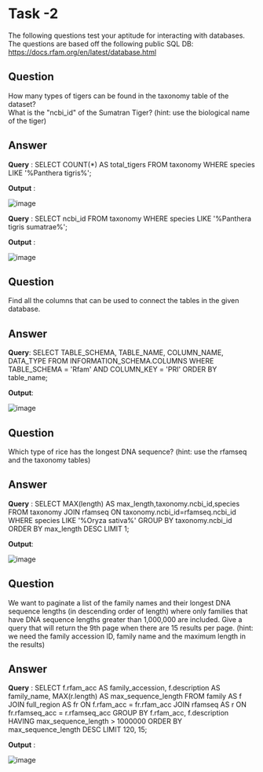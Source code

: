# Task -2
The following questions test your aptitude for interacting with databases. The questions are based off the following public SQL DB: https://docs.rfam.org/en/latest/database.html

## Question
 How many types of tigers can be found in the taxonomy table of the dataset?  
 What is the "ncbi_id" of the Sumatran Tiger? (hint: use the biological name of the tiger)

## Answer

**Query** : SELECT COUNT(*) AS total_tigers FROM taxonomy WHERE species LIKE '%Panthera tigris%';

**Output** : 

![image](https://github.com/Spurthi7768/Affinity-Answers-Submission/assets/67674744/e101b737-c3a7-44de-b9db-949da48c7ecc)




**Query** : SELECT ncbi_id FROM taxonomy WHERE species LIKE '%Panthera tigris sumatrae%';

**Output** : 


![image](https://github.com/Spurthi7768/Affinity-Answers-Submission/assets/67674744/0c7adbe8-0e94-4491-ad3c-1f2870984932)




## Question
 Find all the columns that can be used to connect the tables in the given database.


## Answer

**Query**: SELECT TABLE_SCHEMA, TABLE_NAME, COLUMN_NAME, DATA_TYPE FROM INFORMATION_SCHEMA.COLUMNS WHERE TABLE_SCHEMA = 'Rfam' AND COLUMN_KEY = 'PRI' ORDER BY table_name;

**Output**: 

![image](https://github.com/Spurthi7768/Affinity-Answers-Submission/assets/67674744/e975e494-9f5d-45b6-9c9c-add00ceab559)



## Question
 Which type of rice has the longest DNA sequence? (hint: use the rfamseq and the taxonomy tables)


## Answer

**Query** : SELECT MAX(length) AS max_length,taxonomy.ncbi_id,species FROM taxonomy JOIN rfamseq ON taxonomy.ncbi_id=rfamseq.ncbi_id WHERE species LIKE '%Oryza sativa%' GROUP BY taxonomy.ncbi_id ORDER BY max_length DESC LIMIT 1;

**Output**:


![image](https://github.com/Spurthi7768/Affinity-Answers-Submission/assets/67674744/27eacdf2-25d1-44eb-a849-b72a27a5b8f6)



## Question
We want to paginate a list of the family names and their longest DNA sequence lengths (in descending order of length) where only families that have DNA sequence lengths greater than 1,000,000 are included. Give a query that will return the 9th page when there are 15 results per page. (hint: we need the family accession ID, family name and the maximum length in the results)


## Answer

**Query** : SELECT f.rfam_acc AS family_accession, f.description AS family_name, MAX(r.length) AS max_sequence_length FROM family AS f JOIN full_region AS fr ON f.rfam_acc = fr.rfam_acc JOIN rfamseq AS r ON fr.rfamseq_acc = r.rfamseq_acc GROUP BY f.rfam_acc, f.description HAVING max_sequence_length > 1000000 ORDER BY max_sequence_length DESC LIMIT 120, 15;

**Output** : 


![image](https://github.com/Spurthi7768/Affinity-Answers-Submission/assets/67674744/780c73f1-7ad8-4520-a140-fafed2ea953d)




